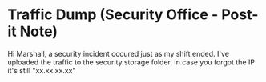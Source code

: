 # Traffic Dump (Security Office - Post-it Note)

Hi Marshall, a security incident occured just as my shift ended. I've uploaded the traffic to the security storage folder. In case you forgot the IP it's still "xx.xx.xx.xx"
